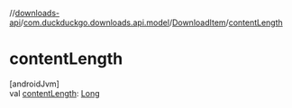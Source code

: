 //[downloads-api](../../../index.md)/[com.duckduckgo.downloads.api.model](../index.md)/[DownloadItem](index.md)/[contentLength](content-length.md)

# contentLength

[androidJvm]\
val [contentLength](content-length.md): [Long](https://kotlinlang.org/api/latest/jvm/stdlib/kotlin/-long/index.html)
